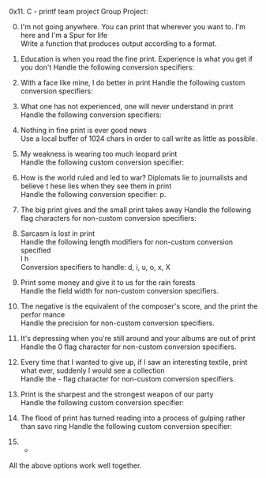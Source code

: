 0x11. C - printf team project
Group Project:
                                             
0. I'm not going anywhere. You can print that wherever you want to. I'm here and I'm
 a Spur for life                                       
Write a function that produces output according to a format.               

1. Education is when you read the fine print. Experience is what you get if you don't
Handle the following conversion specifiers:

2. With a face like mine, I do better in print
Handle the following custom conversion specifiers:                                                  
3. What one has not experienced, one will never understand in print
Handle the following conversion specifiers:                                                              
4. Nothing in fine print is ever good news                          
Use a local buffer of 1024 chars in order to call write as little as possible.      
                                    
5. My weakness is wearing too much leopard print         
Handle the following custom conversion specifier:                                                       
6. How is the world ruled and led to war? Diplomats lie to journalists and believe t
hese lies when they see them in print                            
Handle the following conversion specifier: p.                                                            
7. The big print gives and the small print takes away
Handle the following flag characters for non-custom conversion specifiers:

8. Sarcasm is lost in print          
Handle the following length modifiers for non-custom conversion specified  
l
h         
Conversion specifiers to handle: d, i, u, o, x, X                                    
9. Print some money and give it to us for the rain forests                
Handle the field width for non-custom conversion specifiers.                                                       
10. The negative is the equivalent of the composer's score, and the print the perfor
mance                                                           
Handle the precision for non-custom conversion specifiers.                        
11. It's depressing when you're still around and your albums are out of print       
Handle the 0 flag character for non-custom conversion specifiers.                                                      
12. Every time that I wanted to give up, if I saw an interesting textile, print what
 ever, suddenly I would see a collection                   
Handle the - flag character for non-custom conversion specifiers.                                                                                    
13. Print is the sharpest and the strongest weapon of our party                     
Handle the following custom conversion specifier:                          

14. The flood of print has turned reading into a process of gulping rather than savo
ring
Handle the following custom conversion specifier:                                                                                    
15. *         
All the above options work well together. 

